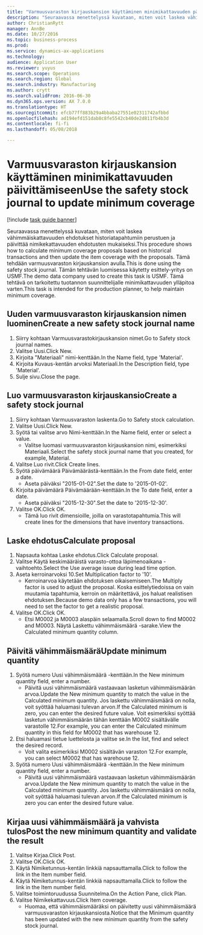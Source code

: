 ```yaml
--- 
title: "Varmuusvaraston kirjauskansion käyttäminen minimikattavuuden päivittämiseen"
description: "Seuraavassa menettelyssä kuvataan, miten voit laskea vähimmäiskattavuuden ehdotukset historiatapahtumiin perustuen ja päivittää nimikekattavuuden ehdotusten mukaiseksi."
author: ChristianRytt
manager: AnnBe
ms.date: 10/27/2016
ms.topic: business-process
ms.prod: 
ms.service: dynamics-ax-applications
ms.technology: 
audience: Application User
ms.reviewer: yuyus
ms.search.scope: Operations
ms.search.region: Global
ms.search.industry: Manufacturing
ms.author: crytt
ms.search.validFrom: 2016-06-30
ms.dyn365.ops.version: AX 7.0.0
ms.translationtype: HT
ms.sourcegitcommit: efcb77ff883b29a4bbaba27551e02311742afbbd
ms.openlocfilehash: ad194efd151dab8c8fe5542cb40de2d811fb4b3d
ms.contentlocale: fi-fi
ms.lasthandoff: 05/08/2018

---
```

# <a name="use-the-safety-stock-journal-to-update-minimum-coverage"></a><span data-ttu-id="562c9-103">Varmuusvaraston kirjauskansion käyttäminen minimikattavuuden päivittämiseen</span><span class="sxs-lookup"><span data-stu-id="562c9-103">Use the safety stock journal to update minimum coverage</span></span>

[!include [task guide banner](../../includes/task-guide-banner.md)]

<span data-ttu-id="562c9-104">Seuraavassa menettelyssä kuvataan, miten voit laskea vähimmäiskattavuuden ehdotukset historiatapahtumiin perustuen ja päivittää nimikekattavuuden ehdotusten mukaiseksi.</span><span class="sxs-lookup"><span data-stu-id="562c9-104">This procedure shows how to calculate minimum coverage proposals based on historical transactions and then update the item coverage with the proposals.</span></span> <span data-ttu-id="562c9-105">Tämä tehdään varmuusvaraston kirjauskansion avulla.</span><span class="sxs-lookup"><span data-stu-id="562c9-105">This is done using the safety stock journal.</span></span> <span data-ttu-id="562c9-106">Tämän tehtävän luomisessa käytetty esittely-yritys on USMF.</span><span class="sxs-lookup"><span data-stu-id="562c9-106">The demo data company used to create this task is USMF.</span></span> <span data-ttu-id="562c9-107">Tämä tehtävä on tarkoitettu tuotannon suunnittelijalle minimikattavuuden ylläpitoa varten.</span><span class="sxs-lookup"><span data-stu-id="562c9-107">This task is intended for the production planner, to help maintain minimum coverage.</span></span>


## <a name="create-a-new-safety-stock-journal-name"></a><span data-ttu-id="562c9-108">Uuden varmuusvaraston kirjauskansion nimen luominen</span><span class="sxs-lookup"><span data-stu-id="562c9-108">Create a new safety stock journal name</span></span>
1. <span data-ttu-id="562c9-109">Siirry kohtaan Varmuusvarastokirjauskansion nimet.</span><span class="sxs-lookup"><span data-stu-id="562c9-109">Go to Safety stock journal names.</span></span>
2. <span data-ttu-id="562c9-110">Valitse Uusi.</span><span class="sxs-lookup"><span data-stu-id="562c9-110">Click New.</span></span>
3. <span data-ttu-id="562c9-111">Kirjoita "Materiaali" nimi-kenttään.</span><span class="sxs-lookup"><span data-stu-id="562c9-111">In the Name field, type 'Material'.</span></span>
4. <span data-ttu-id="562c9-112">Kirjoita Kuvaus-kentän arvoksi Materiaali.</span><span class="sxs-lookup"><span data-stu-id="562c9-112">In the Description field, type 'Material'.</span></span>
5. <span data-ttu-id="562c9-113">Sulje sivu.</span><span class="sxs-lookup"><span data-stu-id="562c9-113">Close the page.</span></span>

## <a name="create-a-safety-stock-journal"></a><span data-ttu-id="562c9-114">Luo varmuusvaraston kirjauskansio</span><span class="sxs-lookup"><span data-stu-id="562c9-114">Create a safety stock journal</span></span>
1. <span data-ttu-id="562c9-115">Siirry kohtaan Varmuusvaraston laskenta.</span><span class="sxs-lookup"><span data-stu-id="562c9-115">Go to Safety stock calculation.</span></span>
2. <span data-ttu-id="562c9-116">Valitse Uusi.</span><span class="sxs-lookup"><span data-stu-id="562c9-116">Click New.</span></span>
3. <span data-ttu-id="562c9-117">Syötä tai valitse arvo Nimi-kenttään.</span><span class="sxs-lookup"><span data-stu-id="562c9-117">In the Name field, enter or select a value.</span></span>
    * <span data-ttu-id="562c9-118">Valitse luomasi varmuusvaraston kirjauskansion nimi, esimerkiksi Materiaali.</span><span class="sxs-lookup"><span data-stu-id="562c9-118">Select the safety stock journal name that you created, for example, Material.</span></span>  
4. <span data-ttu-id="562c9-119">Valitse Luo rivit.</span><span class="sxs-lookup"><span data-stu-id="562c9-119">Click Create lines.</span></span>
5. <span data-ttu-id="562c9-120">Syötä päivämäärä Päivämäärästä-kenttään.</span><span class="sxs-lookup"><span data-stu-id="562c9-120">In the From date field, enter a date.</span></span>
    * <span data-ttu-id="562c9-121">Aseta päiväksi "2015-01-02".</span><span class="sxs-lookup"><span data-stu-id="562c9-121">Set the date to '2015-01-02'.</span></span>  
6. <span data-ttu-id="562c9-122">Kirjoita päivämäärä Päivämäärään-kenttään.</span><span class="sxs-lookup"><span data-stu-id="562c9-122">In the To date field, enter a date.</span></span>
    * <span data-ttu-id="562c9-123">Aseta päiväksi "2015-12-30".</span><span class="sxs-lookup"><span data-stu-id="562c9-123">Set the date to '2015-12-30'.</span></span>  
7. <span data-ttu-id="562c9-124">Valitse OK.</span><span class="sxs-lookup"><span data-stu-id="562c9-124">Click OK.</span></span>
    * <span data-ttu-id="562c9-125">Tämä luo rivit dimensioille, joilla on varastotapahtumia.</span><span class="sxs-lookup"><span data-stu-id="562c9-125">This will create lines for the dimensions that have inventory transactions.</span></span>  

## <a name="calculate-proposal"></a><span data-ttu-id="562c9-126">Laske ehdotus</span><span class="sxs-lookup"><span data-stu-id="562c9-126">Calculate proposal</span></span>
1. <span data-ttu-id="562c9-127">Napsauta kohtaa Laske ehdotus.</span><span class="sxs-lookup"><span data-stu-id="562c9-127">Click Calculate proposal.</span></span>
2. <span data-ttu-id="562c9-128">Valitse Käytä keskimääräistä varasto-ottoa läpimenoaikana -vaihtoehto.</span><span class="sxs-lookup"><span data-stu-id="562c9-128">Select the Use average issue during lead time option.</span></span>
3. <span data-ttu-id="562c9-129">Aseta kerroinarvoksi 10.</span><span class="sxs-lookup"><span data-stu-id="562c9-129">Set Multiplication factor to '10'.</span></span>
    * <span data-ttu-id="562c9-130">Kerroinarvoa käytetään ehdotuksen oikaisemiseen.</span><span class="sxs-lookup"><span data-stu-id="562c9-130">The Multiply factor is used to adjust the proposal.</span></span> <span data-ttu-id="562c9-131">Koska esittelytiedoissa on vain muutamia tapahtumia, kerroin on määritettävä, jos haluat realistisen ehdotuksen.</span><span class="sxs-lookup"><span data-stu-id="562c9-131">Because demo data only has a few transactions, you will need to set the factor to get a realistic proposal.</span></span>  
4. <span data-ttu-id="562c9-132">Valitse OK.</span><span class="sxs-lookup"><span data-stu-id="562c9-132">Click OK.</span></span>
    * <span data-ttu-id="562c9-133">Etsi M0002 ja M0003 alaspäin selaamalla.</span><span class="sxs-lookup"><span data-stu-id="562c9-133">Scroll down to find M0002 and M0003.</span></span> <span data-ttu-id="562c9-134">Näytä Laskettu vähimmäismäärä -sarake.</span><span class="sxs-lookup"><span data-stu-id="562c9-134">View the Calculated minimum quantity column.</span></span>   

## <a name="update-minimum-quantity"></a><span data-ttu-id="562c9-135">Päivitä vähimmäismäärä</span><span class="sxs-lookup"><span data-stu-id="562c9-135">Update minimum quantity</span></span>
1. <span data-ttu-id="562c9-136">Syötä numero Uusi vähimmäismäärä -kenttään.</span><span class="sxs-lookup"><span data-stu-id="562c9-136">In the New minimum quantity field, enter a number.</span></span>
    * <span data-ttu-id="562c9-137">Päivitä uusi vähimmäismäärä vastaavaan lasketun vähimmäismäärän arvoa.</span><span class="sxs-lookup"><span data-stu-id="562c9-137">Update the New minimum quantity to match the value in the Calculated minimum quantity.</span></span> <span data-ttu-id="562c9-138">Jos laskettu vähimmäismäärä on nolla, voit syöttää haluamasi tulevan arvon.</span><span class="sxs-lookup"><span data-stu-id="562c9-138">If the Calculated minimum is zero,  you can enter the desired future value.</span></span> <span data-ttu-id="562c9-139">Voit esimerkiksi syöttää lasketun vähimmäismäärän tähän kenttään M0002 sisältävälle varastolle 12.</span><span class="sxs-lookup"><span data-stu-id="562c9-139">For example, you can enter the Calculated minimum quantity in this field for M0002 that has warehouse 12.</span></span>  
2. <span data-ttu-id="562c9-140">Etsi haluamasi tietue luettelosta ja valitse se.</span><span class="sxs-lookup"><span data-stu-id="562c9-140">In the list, find and select the desired record.</span></span>
    * <span data-ttu-id="562c9-141">Voit valita esimerkiksi M0002 sisältävän varaston 12.</span><span class="sxs-lookup"><span data-stu-id="562c9-141">For example, you can select M0002 that has warehouse 12.</span></span>  
3. <span data-ttu-id="562c9-142">Syötä numero Uusi vähimmäismäärä -kenttään.</span><span class="sxs-lookup"><span data-stu-id="562c9-142">In the New minimum quantity field, enter a number.</span></span>
    * <span data-ttu-id="562c9-143">Päivitä uusi vähimmäismäärä vastaavaan lasketun vähimmäismäärän arvoa.</span><span class="sxs-lookup"><span data-stu-id="562c9-143">Update the New minimum quantity to match the value in the Calculated minimum quantity.</span></span> <span data-ttu-id="562c9-144">Jos laskettu vähimmäismäärä on nolla, voit syöttää haluamasi tulevan arvon.</span><span class="sxs-lookup"><span data-stu-id="562c9-144">If the Calculated minimum is zero you can enter the desired future value.</span></span>  

## <a name="post-the-new-minimum-quantity-and-validate-the-result"></a><span data-ttu-id="562c9-145">Kirjaa uusi vähimmäismäärä ja vahvista tulos</span><span class="sxs-lookup"><span data-stu-id="562c9-145">Post the new minimum quantity and validate the result</span></span>
1. <span data-ttu-id="562c9-146">Valitse Kirjaa.</span><span class="sxs-lookup"><span data-stu-id="562c9-146">Click Post.</span></span>
2. <span data-ttu-id="562c9-147">Valitse OK.</span><span class="sxs-lookup"><span data-stu-id="562c9-147">Click OK.</span></span>
3. <span data-ttu-id="562c9-148">Käytä Nimiketunnus-kentän linkkiä napsauttamalla.</span><span class="sxs-lookup"><span data-stu-id="562c9-148">Click to follow the link in the Item number field.</span></span>
4. <span data-ttu-id="562c9-149">Käytä Nimiketunnus-kentän linkkiä napsauttamalla.</span><span class="sxs-lookup"><span data-stu-id="562c9-149">Click to follow the link in the Item number field.</span></span>
5. <span data-ttu-id="562c9-150">Valitse toimintoruudussa Suunnitelma.</span><span class="sxs-lookup"><span data-stu-id="562c9-150">On the Action Pane, click Plan.</span></span>
6. <span data-ttu-id="562c9-151">Valitse Nimikekattavuus.</span><span class="sxs-lookup"><span data-stu-id="562c9-151">Click Item coverage.</span></span>
    * <span data-ttu-id="562c9-152">Huomaa, että vähimmäismääräksi on päivitetty uusi vähimmäismäärä varmuusvaraston kirjauskansiosta.</span><span class="sxs-lookup"><span data-stu-id="562c9-152">Notice that the Minimum quantity has been updated with the new minimum quantity from the safety stock journal.</span></span>  


